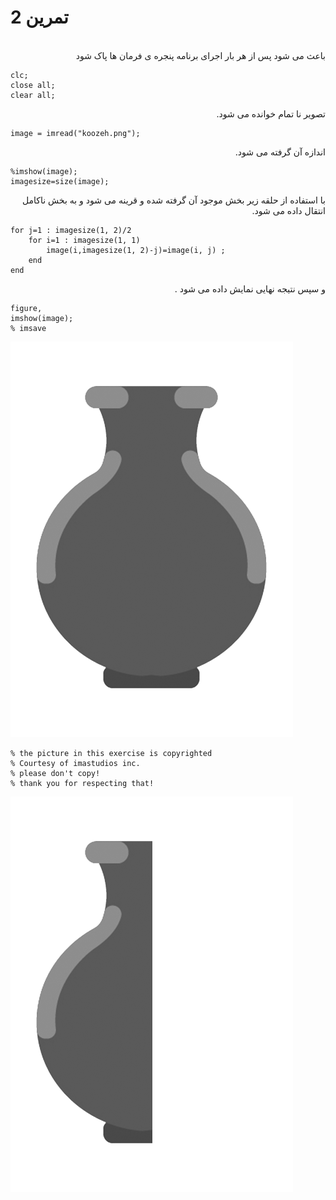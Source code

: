 # تمرین 2

<br />
<div dir="rtl">
    باعث می شود پس از هر بار اجرای برنامه پنجره ی فرمان ها پاک شود   
</div>

```
clc;
close all;
clear all;
```
<div dir="rtl">
    تصویر نا تمام خوانده می شود.
</div>

```
image = imread("koozeh.png");
```
<div dir="rtl">
    اندازه آن گرفته می شود.
</div>

```
%imshow(image);
imagesize=size(image);
```

<div dir="rtl">
    با استفاده از حلقه زیر بخش موجود آن گرفته شده و قرینه می شود و به بخش ناکامل انتقال داده می شود.  
</div>

```
for j=1 : imagesize(1, 2)/2
    for i=1 : imagesize(1, 1)
        image(i,imagesize(1, 2)-j)=image(i, j) ;
    end
end
```
<div dir="rtl">
    و سپس نتیجه نهایی نمایش داده می شود . 
</div>

```
figure,
imshow(image);
% imsave
```
![output](t5.bmp)

```
% the picture in this exercise is copyrighted
% Courtesy of imastudios inc. 
% please don't copy! 
% thank you for respecting that!
```

![koozeh](koozeh.png)
